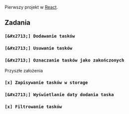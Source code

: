 Pierwszy projekt w [React](https://reactjs.org/).

## Zadania
### `[&#x2713;] Dodawanie tasków`
### `[&#x2713;] Usuwanie tasków`
### `[&#x2713;] Oznaczanie tasków jako zakończonych`

Przyszłe założenia
### `[x] Zapisywanie tasków w storage`
### `[&#x2713;] Wyświetlanie daty dodania taska`
### `[x] Filtrowanie tasków`
